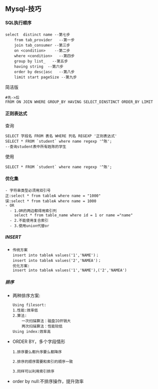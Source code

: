 ## Mysql-技巧

#### SQL执行顺序

```mysql
select 	distinct name --第七步
	from tab_provider 	--第一步
	join tab_consumer --第三步
	on <condition>	  --第二步
	where <condition>	--第四步
	group by list_   --第五步
	having string  --第六步
	order by desc|asc   --第八步
	limit start pageSize --第九步
```

简洁版

```MYSQL
#先->后
FROM ON JOIN WHERE GROUP_BY HAVING SELECT_DINSTINCT ORDER_BY LIMIT
```

#### 正则表达式

查询

```MYSQL
SELECT 字段名 FROM 表名 WHERE 列名 REGEXP '正则表达式'
SELECT * FROM `student` where name regexp '^陈';
--查询student表中所有姓陈的学生
```

使用

```
SELECT * FROM `student` where name regexp '^陈';
```

#### 优化集

```mysql
- 字符串类型必须用双引号
正:select * from tableA where name = "1000"
误:select * from tableA where name = 1000
- OR
  - 1.OR的两边都得用索引列
  	select * from table_name where id = 1 or name ="name"
  - 2.不能使用复合索引
  - 3.使用union代替or
```

##### INSERT

- ```MYSQL
  传统方案
  insert into tableA values('1','NAME')；
  insert into tableA values('2','NAMEA')；
  优化方案:
  insert into tableA values('1','NAME'),('2','NAMEA')
  ```

##### 排序

- 两种排序方案:

  ```
  Using filesort:
  1.性能:效率低
  2.算法:
      一次扫描算法：磁盘IO开销大
      两次扫描算法：性能较低
  Using index:效率高
  ```

- ORDER BY，多个字段情形

  ```
  1.排序要么都升序要么都降序
  
  2.排序的顺序需要和索引的顺序一致
  
  3.同样可以利用索引排序
  ```

- order by null:不排序操作，提升效率